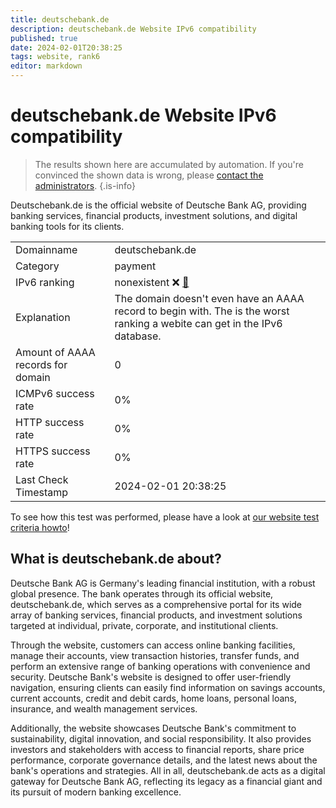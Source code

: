 ```yaml
---
title: deutschebank.de
description: deutschebank.de Website IPv6 compatibility
published: true
date: 2024-02-01T20:38:25
tags: website, rank6
editor: markdown
---
```


# deutschebank.de Website IPv6 compatibility

> The results shown here are accumulated by automation. If you're convinced the shown data is wrong, please [contact the administrators](/howto/chat). 
{.is-info}

Deutschebank.de is the official website of Deutsche Bank AG, providing banking services, financial products, investment solutions, and digital banking tools for its clients.


|   |   |
| - | - |
| Domainname | deutschebank.de
| Category | payment |
| IPv6 ranking | nonexistent :x: [🔗](/howto/ranking) |
| Explanation | The domain doesn't even have an AAAA record to begin with. The is the worst ranking a webite can get in the IPv6 database. |
| Amount of AAAA records for domain | 0 |
| ICMPv6 success rate | 0%|
| HTTP success rate | 0% |
| HTTPS success rate | 0% |
| Last Check Timestamp | 2024-02-01 20:38:25 |

To see how this test was performed, please have a look at [our website test criteria howto](/howto/testcriteria/website)!


## What is deutschebank.de about?
Deutsche Bank AG is Germany's leading financial institution, with a robust global presence. The bank operates through its official website, deutschebank.de, which serves as a comprehensive portal for its wide array of banking services, financial products, and investment solutions targeted at individual, private, corporate, and institutional clients.

Through the website, customers can access online banking facilities, manage their accounts, view transaction histories, transfer funds, and perform an extensive range of banking operations with convenience and security. Deutsche Bank's website is designed to offer user-friendly navigation, ensuring clients can easily find information on savings accounts, current accounts, credit and debit cards, home loans, personal loans, insurance, and wealth management services.

Additionally, the website showcases Deutsche Bank's commitment to sustainability, digital innovation, and social responsibility. It also provides investors and stakeholders with access to financial reports, share price performance, corporate governance details, and the latest news about the bank's operations and strategies. All in all, deutschebank.de acts as a digital gateway for Deutsche Bank AG, reflecting its legacy as a financial giant and its pursuit of modern banking excellence.


